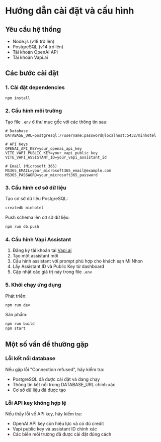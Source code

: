# Hướng dẫn cài đặt và cấu hình

## Yêu cầu hệ thống

- Node.js (v18 trở lên)
- PostgreSQL (v14 trở lên)
- Tài khoản OpenAI API
- Tài khoản Vapi.ai

## Các bước cài đặt

### 1. Cài đặt dependencies

```bash
npm install
```

### 2. Cấu hình môi trường

Tạo file `.env` ở thư mục gốc với các thông tin sau:

```
# Database
DATABASE_URL=postgresql://username:password@localhost:5432/minhotel

# API Keys
OPENAI_API_KEY=your_openai_api_key
VITE_VAPI_PUBLIC_KEY=your_vapi_public_key
VITE_VAPI_ASSISTANT_ID=your_vapi_assistant_id

# Email (Microsoft 365)
MS365_EMAIL=your_microsoft365_email@example.com
MS365_PASSWORD=your_microsoft365_password
```

### 3. Cấu hình cơ sở dữ liệu

Tạo cơ sở dữ liệu PostgreSQL:

```bash
createdb minhotel
```

Push schema lên cơ sở dữ liệu:

```bash
npm run db:push
```

### 4. Cấu hình Vapi Assistant

1. Đăng ký tài khoản tại [Vapi.ai](https://vapi.ai)
2. Tạo một assistant mới
3. Cấu hình assistant với prompt phù hợp cho khách sạn Mi Nhon
4. Lấy Assistant ID và Public Key từ dashboard
5. Cập nhật các giá trị này trong file `.env`

### 5. Khởi chạy ứng dụng

Phát triển:
```bash
npm run dev
```

Sản phẩm:
```bash
npm run build
npm start
```

## Một số vấn đề thường gặp

### Lỗi kết nối database

Nếu gặp lỗi "Connection refused", hãy kiểm tra:
- PostgreSQL đã được cài đặt và đang chạy
- Thông tin kết nối trong DATABASE_URL chính xác
- Cơ sở dữ liệu đã được tạo

### Lỗi API key không hợp lệ

Nếu thấy lỗi về API key, hãy kiểm tra:
- OpenAI API key còn hiệu lực và có đủ credit
- Vapi public key và assistant ID chính xác
- Các biến môi trường đã được cài đặt đúng cách